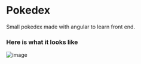 # Pokedex

Small pokedex made with angular to learn front end.

### Here is what it looks like
![image](https://user-images.githubusercontent.com/79640420/208721051-a904e11c-adef-49b5-90e1-120064b9dab5.png)
